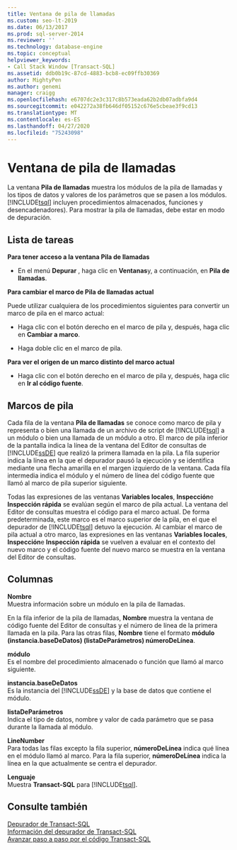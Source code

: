 ```yaml
---
title: Ventana de pila de llamadas
ms.custom: seo-lt-2019
ms.date: 06/13/2017
ms.prod: sql-server-2014
ms.reviewer: ''
ms.technology: database-engine
ms.topic: conceptual
helpviewer_keywords:
- Call Stack Window [Transact-SQL]
ms.assetid: ddb0b19c-87cd-4883-bcb8-ec09ffb30369
author: MightyPen
ms.author: genemi
manager: craigg
ms.openlocfilehash: e6707dc2e3c317c8b573eada62b2db07adbfa9d4
ms.sourcegitcommit: e042272a38fb646df05152c676e5cbeae3f9cd13
ms.translationtype: MT
ms.contentlocale: es-ES
ms.lasthandoff: 04/27/2020
ms.locfileid: "75243098"
---
```

# <a name="call-stack-window"></a>Ventana de pila de llamadas
  La ventana **Pila de llamadas** muestra los módulos de la pila de llamadas y los tipos de datos y valores de los parámetros que se pasen a los módulos. [!INCLUDE[tsql](../../includes/tsql-md.md)] incluyen procedimientos almacenados, funciones y desencadenadores). Para mostrar la pila de llamadas, debe estar en modo de depuración.  
  
## <a name="task-list"></a>Lista de tareas  
 **Para tener acceso a la ventana Pila de llamadas**  
  
-   En el menú **Depurar** , haga clic en **Ventanas**y, a continuación, en **Pila de llamadas**.  
  
 **Para cambiar el marco de Pila de llamadas actual**  
  
 Puede utilizar cualquiera de los procedimientos siguientes para convertir un marco de pila en el marco actual:  
  
-   Haga clic con el botón derecho en el marco de pila y, después, haga clic en **Cambiar a marco**.  
  
-   Haga doble clic en el marco de pila.  
  
 **Para ver el origen de un marco distinto del marco actual**  
  
-   Haga clic con el botón derecho en el marco de pila y, después, haga clic en **Ir al código fuente**.  
  
## <a name="stack-frames"></a>Marcos de pila  
 Cada fila de la ventana **Pila de llamadas** se conoce como marco de pila y representa o bien una llamada de un archivo de script de [!INCLUDE[tsql](../../includes/tsql-md.md)] a un módulo o bien una llamada de un módulo a otro. El marco de pila inferior de la pantalla indica la línea de la ventana del Editor de consultas de [!INCLUDE[ssDE](../../includes/ssde-md.md)] que realizó la primera llamada en la pila. La fila superior indica la línea en la que el depurador pausó la ejecución y se identifica mediante una flecha amarilla en el margen izquierdo de la ventana. Cada fila intermedia indica el módulo y el número de línea del código fuente que llamó al marco de pila superior siguiente.  
  
 Todas las expresiones de las ventanas **Variables locales**, **Inspección**e **Inspección rápida** se evalúan según el marco de pila actual. La ventana del Editor de consultas muestra el código para el marco actual. De forma predeterminada, este marco es el marco superior de la pila, en el que el depurador de [!INCLUDE[tsql](../../includes/tsql-md.md)] detuvo la ejecución. Al cambiar el marco de pila actual a otro marco, las expresiones en las ventanas **Variables locales**, **Inspección**e **Inspección rápida** se vuelven a evaluar en el contexto del nuevo marco y el código fuente del nuevo marco se muestra en la ventana del Editor de consultas.  
  
## <a name="columns"></a>Columnas  
 **Nombre**  
 Muestra información sobre un módulo en la pila de llamadas.  
  
 En la fila inferior de la pila de llamadas, **Nombre** muestra la ventana de código fuente del Editor de consultas y el número de línea de la primera llamada en la pila. Para las otras filas, **Nombre** tiene el formato **módulo (instancia.baseDeDatos) (listaDeParámetros) númeroDeLínea**.  
  
 **módulo**  
 Es el nombre del procedimiento almacenado o función que llamó al marco siguiente.  
  
 **instancia.baseDeDatos**  
 Es la instancia del [!INCLUDE[ssDE](../../includes/ssde-md.md)] y la base de datos que contiene el módulo.  
  
 **listaDeParámetros**  
 Indica el tipo de datos, nombre y valor de cada parámetro que se pasa durante la llamada al módulo.  
  
 **LineNumber**  
 Para todas las filas excepto la fila superior, **númeroDeLínea** indica qué línea en el módulo llamó al marco. Para la fila superior, **númeroDeLínea** indica la línea en la que actualmente se centra el depurador.  
  
 **Lenguaje**  
 Muestra **Transact-SQL** para [!INCLUDE[tsql](../../includes/tsql-md.md)].  
  
## <a name="see-also"></a>Consulte también  
 [Depurador de Transact-SQL](transact-sql-debugger.md)   
 [Información del depurador de Transact-SQL](transact-sql-debugger-information.md)   
 [Avanzar paso a paso por el código Transact-SQL](step-through-transact-sql-code.md)  
